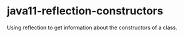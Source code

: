 # java11-reflection-constructors
Using reflection to get information about the constructors of a class.
